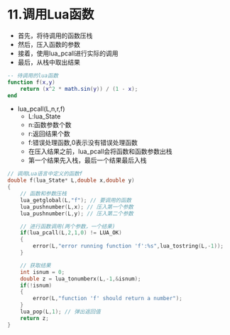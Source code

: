 # 11.调用Lua函数
- 首先，将待调用的函数压栈
- 然后，压入函数的参数
- 接着，使用lua_pcall进行实际的调用
- 最后，从栈中取出结果

```lua
-- 待调用的lua函数
function f(x,y)
    return (x^2 * math.sin(y)) / (1 - x);
end
```

- lua_pcall(L,n,r,f)
  - L:lua_State
  - n:函数参数个数
  - r:返回结果个数
  - f:错误处理函数,0表示没有错误处理函数
  - 在压入结果之前，lua_pcall会将函数和函数参数出栈
  - 第一个结果先入栈，最后一个结果最后入栈
```cpp
// 调用Lua语言中定义的函数f
double f(lua_State* L,double x,double y)
{
    // 函数和参数压栈
    lua_getglobal(L,"f"); // 要调用的函数
    lua_pushnumber(L,x); // 压入第一个参数
    lua_pushnumber(L,y); // 压入第二个参数

    // 进行函数调用(两个参数，一个结果)
    if(lua_pcall(L,2,1,0) != LUA_OK)
    {
        error(L,"error running function 'f':%s",lua_tostring(L,-1));
    }

    // 获取结果
    int isnum = 0;
    double z = lua_tonumberx(L,-1,&isnum);
    if(!isnum)
    {
        error(L,"function 'f' should return a number");
    }
    lua_pop(L,1); // 弹出返回值
    return z;
}
```